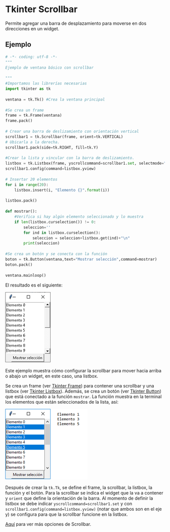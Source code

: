 # Tkinter Scrollbar
Permite agregar una barra de desplazamiento para moverse en dos direcciones en un widget.

## Ejemplo

```python
# -*- coding: utf-8 -*-
"""
Ejemplo de ventana básico con scrollbar

"""
#Importamos las librerías necesarias
import tkinter as tk

ventana = tk.Tk() #Crea la ventana principal

#Se crea un frame
frame = tk.Frame(ventana)
frame.pack()

# Crear una barra de deslizamiento con orientación vertical
scrollbar1 = tk.Scrollbar(frame, orient=tk.VERTICAL)
# Ubicarla a la derecha.
scrollbar1.pack(side=tk.RIGHT, fill=tk.Y)

#Crear la lista y vincular con la barra de deslizamiento.
listbox = tk.Listbox(frame, yscrollcommand=scrollbar1.set, selectmode="single")
scrollbar1.config(command=listbox.yview)

# Insertar 20 elementos
for i in range(20):
    listbox.insert(i, "Elemento {}".format(i))

listbox.pack()

def mostrar():
    #Verifica si hay algún elemento seleccionado y lo muestra
    if len(listbox.curselection()) != 0:
        seleccion=''
        for ind in listbox.curselection():
            seleccion = seleccion+listbox.get(ind)+"\n"
        print(seleccion)
        
#Se crea un botón y se conecta con la función
boton = tk.Button(ventana,text="Mostrar selección",command=mostrar)
boton.pack()

ventana.mainloop()
```
El resultado es el siguiente:

![ventana scrollbar](https://github.com/juan-suarezp/PythonTkinterTutorial/blob/master/widgets/scrollbar/ventanascrollbar.png)

Este ejemplo muestra cómo configurar la scrollbar para mover hacia arriba o abajo un widget, en este caso, una listbox.

Se crea un frame (ver [Tkinter Frame](https://github.com/juan-suarezp/PythonTkinterTutorial/blob/master/widgets/frame/frame.md)) para contener una scrollbar y una listbox (ver [Tkinter Listbox](https://github.com/juan-suarezp/PythonTkinterTutorial/blob/master/widgets/listbox/listbox.md)). Además, se crea un botón (ver [Tkinter Button](https://github.com/juan-suarezp/PythonTkinterTutorial/blob/master/widgets/button/button.md)) que está conectado a la función `mostrar`. La función muestra en la terminal los elementos que están seleccionados de la lista, así:

![funcion scrollbar](https://github.com/juan-suarezp/PythonTkinterTutorial/blob/master/widgets/scrollbar/funcionscrollbar.png)

Después de crear la `tk.Tk`, se define el frame, la scrollbar, la listbox, la función y el botón. Para la scrollbar se indica el widget que la va a contener y `orient` que define la orientación de la barra. Al momento de definir la listbox se debe indicar `yscrollcommand=scrollbar1.set` y con `scrollbar1.config(command=listbox.yview)` (notar que ambos son en el eje y) se configura para que la scrollbar funcione en la listbox.

[Aquí](https://www.tutorialspoint.com/python3/tk_scrollbar.htm) para ver más opciones de Scrollbar.
